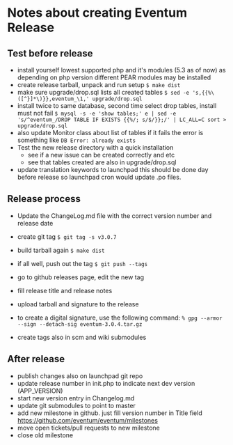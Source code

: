 Notes about creating Eventum Release
====================================

Test before release
-------------------

- install yourself lowest supported php and it's modules (5.3 as of now) as
  depending on php version different PEAR modules may be installed
- create release tarball, unpack and run setup
`$ make dist`
- make sure upgrade/drop.sql lists all created tables
`$ sed -e 's,{{%\([^}]*\)}},eventum_\1,' upgrade/drop.sql`
- install twice to same database, second time select drop tables, install must not fail
`$ mysql -s -e 'show tables;' e | sed -e 's/^eventum_/DROP TABLE IF EXISTS {{%/; s/$/}};/' | LC_ALL=C sort > upgrade/drop.sql`
- also update Monitor class about list of tables
if it fails the error is something like `DB Error: already exists`
- Test the new release directory with a quick installation
  * see if a new issue can be created correctly and etc
  * see that tables created are also in upgrade/drop.sql
- update translation keywords to launchpad
this should be done day before release so launchpad cron would update .po files.

Release process
---------------

- Update the ChangeLog.md file with the correct version number and release date

- create git tag
`$ git tag -s v3.0.7`

- build tarball again
`$ make dist`

- if all well, push out the tag
`$ git push --tags`

- go to github releases page, edit the new tag
- fill release title and release notes
- upload tarball and signature to the release
- to create a digital signature, use the following command:
`% gpg --armor --sign --detach-sig eventum-3.0.4.tar.gz`
- create tags also in scm and wiki submodules

After release
-------------

- publish changes also on launchpad git repo
- update release number in init.php to indicate next dev version (APP_VERSION)
- start new version entry in Changelog.md
- update git submodules to point to master
- add new milestone in github. just fill version number in Title field https://github.com/eventum/eventum/milestones
- move open tickets/pull requests to new milestone
- close old milestone
